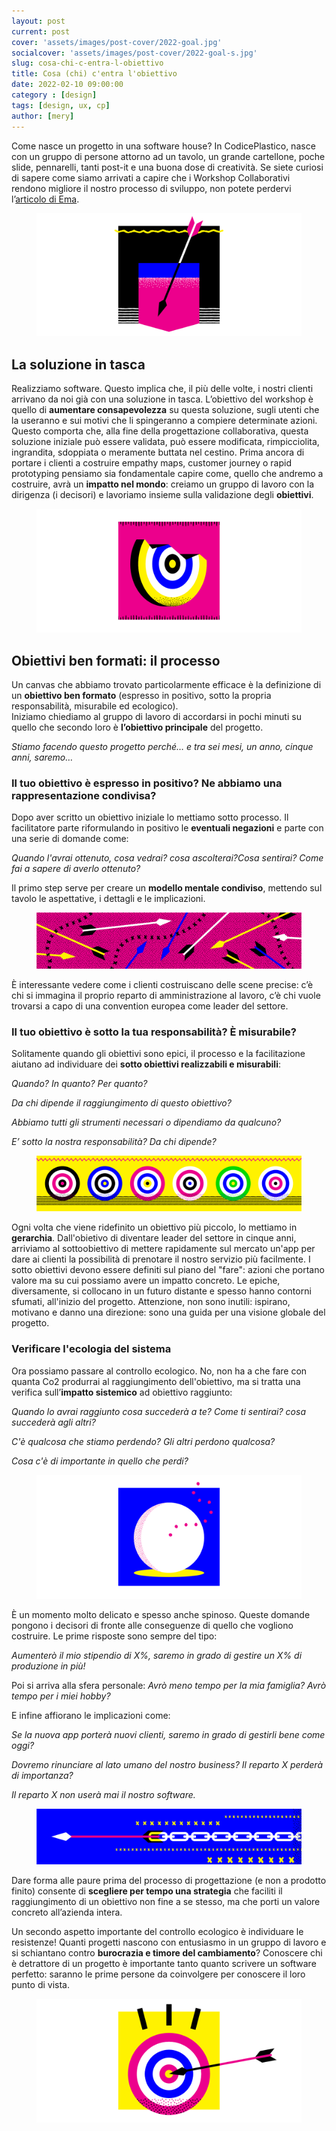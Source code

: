 ```yaml
---
layout: post
current: post
cover: 'assets/images/post-cover/2022-goal.jpg'
socialcover: 'assets/images/post-cover/2022-goal-s.jpg'
slug: cosa-chi-c-entra-l-obiettivo
title: Cosa (chi) c'entra l'obiettivo
date: 2022-02-10 09:00:00
category : [design]
tags: [design, ux, cp]
author: [mery]
---
```


Come nasce un progetto in una software house? In CodicePlastico, nasce con un gruppo di persone attorno ad un tavolo, un grande cartellone, poche slide, pennarelli, tanti post-it e una buona dose di creatività. Se siete curiosi di sapere come siamo arrivati a capire che i Workshop Collaborativi rendono migliore il nostro processo di sviluppo, non potete perdervi l’[articolo di Ema](https://blog.codiceplastico.com/progettare-applicazioni-utili-per-i-clienti-pt2).

<figure style="text-align:center"><img src="/assets/images/post-content/obiettivi-ux/goal_s_001.png" alt="obiettivi" /></figure>

## La soluzione in tasca
Realizziamo software. Questo implica che, il più delle volte, i nostri clienti arrivano da noi già con una soluzione in tasca. L’obiettivo del workshop è quello di <strong>aumentare consapevolezza</strong> su questa soluzione, sugli utenti che la useranno e sui motivi che li spingeranno a compiere determinate azioni.<br/>
Questo comporta che, alla fine della progettazione collaborativa, questa soluzione iniziale può essere validata, può essere modificata, rimpicciolita, ingrandita, sdoppiata o meramente buttata nel cestino.
Prima ancora di portare i clienti a costruire empathy maps, customer journey o rapid prototyping pensiamo sia fondamentale capire come, quello che andremo a costruire, avrà un <strong>impatto nel mondo</strong>: creiamo un gruppo di lavoro con la dirigenza (i decisori) e lavoriamo insieme sulla validazione degli <strong>obiettivi</strong>.

<figure style="text-align:center"><img src="/assets/images/post-content/obiettivi-ux/goal_s_002.png" alt="obiettivi" /></figure>

## Obiettivi ben formati: il processo
Un canvas che abbiamo trovato particolarmente efficace è la definizione di un **obiettivo ben formato** (espresso in positivo, sotto la propria responsabilità, misurabile ed ecologico). <br/>
Iniziamo chiediamo al gruppo di lavoro di accordarsi in pochi minuti su quello che secondo loro è <strong>l’obiettivo principale</strong> del progetto.

<cite>Stiamo facendo questo progetto perché… 
e tra sei mesi, un anno, cinque anni, saremo…</cite>

### Il tuo obiettivo è espresso in positivo? Ne abbiamo una rappresentazione condivisa?
Dopo aver scritto un obiettivo iniziale lo mettiamo sotto processo. Il facilitatore parte riformulando in positivo le <strong>eventuali negazioni</strong> e parte con una serie di domande come: 

_Quando l'avrai ottenuto, cosa vedrai? cosa ascolterai?Cosa sentirai?_
_Come fai a sapere di averlo ottenuto?_

Il primo step serve per creare un <strong>modello mentale condiviso</strong>, mettendo sul tavolo le aspettative, i dettagli e le implicazioni.

<figure style="text-align:center"><img src="/assets/images/post-content/obiettivi-ux/goal_l_003.png" alt="obiettivi" /></figure>

&Egrave; interessante vedere come i clienti costruiscano delle scene precise: c’è chi si immagina il proprio reparto di amministrazione al lavoro, c’è chi vuole trovarsi a capo di una convention europea come leader del settore. 

### Il tuo obiettivo è sotto la tua responsabilità? &Egrave; misurabile?
Solitamente quando gli obiettivi sono epici, il processo e la facilitazione aiutano ad individuare dei <strong>sotto obiettivi realizzabili e misurabili</strong>:

_Quando? In quanto? Per quanto?_

_Da chi dipende il raggiungimento di questo obiettivo?_ 

_Abbiamo tutti gli strumenti necessari o dipendiamo da qualcuno?_

_E’ sotto la nostra responsabilità? Da chi dipende?_

<figure style="text-align:center"><img src="/assets/images/post-content/obiettivi-ux/goal_l_001.png" alt="obiettivi" /></figure>

Ogni volta che viene ridefinito un obiettivo più piccolo, lo mettiamo in <strong>gerarchia</strong>. Dall'obietivo di diventare leader del settore in cinque anni, arriviamo al sottoobiettivo di mettere rapidamente sul mercato un'app per dare ai clienti la possibilità di prenotare il nostro servizio più facilmente. I sotto obiettivi devono essere definiti sul piano del "fare": azioni che portano valore ma su cui possiamo avere un impatto concreto. Le epiche, diversamente, si collocano in un futuro distante e spesso hanno contorni sfumati, all'inizio del progetto. Attenzione, non sono inutili: ispirano, motivano e danno una direzione: sono una guida per una visione globale del progetto. 

### Verificare l'ecologia del sistema 
Ora possiamo passare al controllo ecologico. No, non ha a che fare con quanta Co2 produrrai al raggiungimento dell'obiettivo, ma si tratta una verifica sull’<strong>impatto sistemico</strong> ad obiettivo raggiunto:

_Quando lo avrai raggiunto cosa succederà a te? Come ti sentirai? cosa succederà agli altri?_

_C'è qualcosa che stiamo perdendo? Gli altri perdono qualcosa?_

_Cosa c'è di importante in quello che perdi?_

<figure style="text-align:center"><img src="/assets/images/post-content/obiettivi-ux/goal_s_003.png" alt="obiettivi" /></figure>

&Egrave; un momento molto delicato e spesso anche spinoso. Queste domande pongono i decisori di fronte alle conseguenze di quello che vogliono costruire. Le prime risposte sono sempre del tipo:

_Aumenterò il mio stipendio di X%, saremo in grado di gestire un X% di produzione in più!_

Poi si arriva alla sfera personale:
_Avrò meno tempo per la mia famiglia? Avrò tempo per i miei hobby?_

E infine affiorano le implicazioni come:

_Se la nuova app porterà nuovi clienti, saremo in grado di gestirli bene come oggi?_

_Dovremo rinunciare al lato umano del nostro business? Il reparto X perderà di importanza?_

_Il reparto X non userà mai il nostro software._

<figure style="text-align:center"><img src="/assets/images/post-content/obiettivi-ux/goal_l_002.png" alt="obiettivi" /></figure>

Dare forma alle paure prima del processo di progettazione (e non a prodotto finito) consente di <strong>scegliere per tempo una strategia</strong> che faciliti il raggiungimento di un obiettivo non fine a se stesso, ma che porti un valore concreto all’azienda intera.

Un secondo aspetto importante del controllo ecologico è individuare le resistenze! Quanti progetti nascono con entusiasmo in un gruppo di lavoro e si schiantano contro <strong>burocrazia e timore del cambiamento</strong>? Conoscere chi è detrattore di un progetto è importante tanto quanto scrivere un software perfetto: saranno le prime persone da coinvolgere per conoscere il loro punto di vista.

<figure style="text-align:center"><img src="/assets/images/post-content/obiettivi-ux/goal_s_004.png" alt="obiettivi" /></figure>

